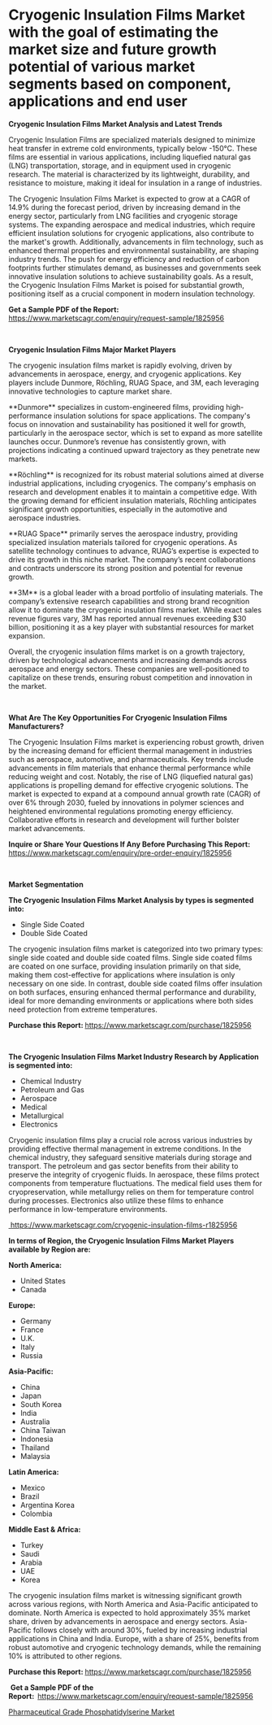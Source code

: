 <p><h1>Cryogenic Insulation Films Market with the goal of estimating the market size and future growth potential of various market segments based on component, applications and end user</h1></p><p><strong>Cryogenic Insulation Films Market Analysis and Latest Trends</strong></p>
<p><p>Cryogenic Insulation Films are specialized materials designed to minimize heat transfer in extreme cold environments, typically below -150°C. These films are essential in various applications, including liquefied natural gas (LNG) transportation, storage, and in equipment used in cryogenic research. The material is characterized by its lightweight, durability, and resistance to moisture, making it ideal for insulation in a range of industries.</p><p>The Cryogenic Insulation Films Market is expected to grow at a CAGR of 14.9% during the forecast period, driven by increasing demand in the energy sector, particularly from LNG facilities and cryogenic storage systems. The expanding aerospace and medical industries, which require efficient insulation solutions for cryogenic applications, also contribute to the market's growth. Additionally, advancements in film technology, such as enhanced thermal properties and environmental sustainability, are shaping industry trends. The push for energy efficiency and reduction of carbon footprints further stimulates demand, as businesses and governments seek innovative insulation solutions to achieve sustainability goals. As a result, the Cryogenic Insulation Films Market is poised for substantial growth, positioning itself as a crucial component in modern insulation technology.</p></p>
<p><strong>Get a Sample PDF of the Report:&nbsp;</strong> <a href="https://www.marketscagr.com/enquiry/request-sample/1825956?utm_campaign=2998&utm_medium=2&utm_source=Github&utm_content=ia&utm_term=03042025&utm_id=cryogenic-insulation-films">https://www.marketscagr.com/enquiry/request-sample/1825956</a></p>
<p>&nbsp;</p>
<p><strong>Cryogenic Insulation Films Major Market Players</strong></p>
<p><p>The cryogenic insulation films market is rapidly evolving, driven by advancements in aerospace, energy, and cryogenic applications. Key players include Dunmore, Röchling, RUAG Space, and 3M, each leveraging innovative technologies to capture market share.</p><p>**Dunmore** specializes in custom-engineered films, providing high-performance insulation solutions for space applications. The company's focus on innovation and sustainability has positioned it well for growth, particularly in the aerospace sector, which is set to expand as more satellite launches occur. Dunmore’s revenue has consistently grown, with projections indicating a continued upward trajectory as they penetrate new markets.</p><p>**Röchling** is recognized for its robust material solutions aimed at diverse industrial applications, including cryogenics. The company's emphasis on research and development enables it to maintain a competitive edge. With the growing demand for efficient insulation materials, Röchling anticipates significant growth opportunities, especially in the automotive and aerospace industries.</p><p>**RUAG Space** primarily serves the aerospace industry, providing specialized insulation materials tailored for cryogenic operations. As satellite technology continues to advance, RUAG’s expertise is expected to drive its growth in this niche market. The company’s recent collaborations and contracts underscore its strong position and potential for revenue growth.</p><p>**3M** is a global leader with a broad portfolio of insulating materials. The company’s extensive research capabilities and strong brand recognition allow it to dominate the cryogenic insulation films market. While exact sales revenue figures vary, 3M has reported annual revenues exceeding $30 billion, positioning it as a key player with substantial resources for market expansion.</p><p>Overall, the cryogenic insulation films market is on a growth trajectory, driven by technological advancements and increasing demands across aerospace and energy sectors. These companies are well-positioned to capitalize on these trends, ensuring robust competition and innovation in the market.</p></p>
<p>&nbsp;</p>
<p><strong>What Are The Key Opportunities For Cryogenic Insulation Films Manufacturers?</strong></p>
<p><p>The Cryogenic Insulation Films market is experiencing robust growth, driven by the increasing demand for efficient thermal management in industries such as aerospace, automotive, and pharmaceuticals. Key trends include advancements in film materials that enhance thermal performance while reducing weight and cost. Notably, the rise of LNG (liquefied natural gas) applications is propelling demand for effective cryogenic solutions. The market is expected to expand at a compound annual growth rate (CAGR) of over 6% through 2030, fueled by innovations in polymer sciences and heightened environmental regulations promoting energy efficiency. Collaborative efforts in research and development will further bolster market advancements.</p></p>
<p><strong>Inquire or Share Your Questions If Any Before Purchasing This Report:</strong> <a href="https://www.marketscagr.com/enquiry/pre-order-enquiry/1825956?utm_campaign=2998&utm_medium=2&utm_source=Github&utm_content=ia&utm_term=03042025&utm_id=cryogenic-insulation-films">https://www.marketscagr.com/enquiry/pre-order-enquiry/1825956</a></p>
<p>&nbsp;</p>
<p><strong>Market Segmentation</strong></p>
<p><strong>The Cryogenic Insulation Films Market Analysis by types is segmented into:</strong></p>
<p><ul><li>Single Side Coated</li><li>Double Side Coated</li></ul></p>
<p><p>The cryogenic insulation films market is categorized into two primary types: single side coated and double side coated films. Single side coated films are coated on one surface, providing insulation primarily on that side, making them cost-effective for applications where insulation is only necessary on one side. In contrast, double side coated films offer insulation on both surfaces, ensuring enhanced thermal performance and durability, ideal for more demanding environments or applications where both sides need protection from extreme temperatures.</p></p>
<p><strong>Purchase this Report:&nbsp;</strong><a href="https://www.marketscagr.com/purchase/1825956?utm_campaign=2998&utm_medium=2&utm_source=Github&utm_content=ia&utm_term=03042025&utm_id=cryogenic-insulation-films">https://www.marketscagr.com/purchase/1825956</a></p>
<p>&nbsp;</p>
<p><strong>The Cryogenic Insulation Films Market Industry Research by Application is segmented into:</strong></p>
<p><ul><li>Chemical Industry</li><li>Petroleum and Gas</li><li>Aerospace</li><li>Medical</li><li>Metallurgical</li><li>Electronics</li></ul></p>
<p><p>Cryogenic insulation films play a crucial role across various industries by providing effective thermal management in extreme conditions. In the chemical industry, they safeguard sensitive materials during storage and transport. The petroleum and gas sector benefits from their ability to preserve the integrity of cryogenic fluids. In aerospace, these films protect components from temperature fluctuations. The medical field uses them for cryopreservation, while metallurgy relies on them for temperature control during processes. Electronics also utilize these films to enhance performance in low-temperature environments.</p></p>
<p><a href="https://www.marketscagr.com/cryogenic-insulation-films-r1825956?utm_campaign=2998&utm_medium=2&utm_source=Github&utm_content=ia&utm_term=03042025&utm_id=cryogenic-insulation-films">&nbsp;https://www.marketscagr.com/cryogenic-insulation-films-r1825956</a></p>
<p><strong>In terms of Region, the Cryogenic Insulation Films Market Players available by Region are:</strong></p>
<p>
    <p> <strong> North America: </strong>
        <ul>
            <li>United States</li>
            <li>Canada</li>
        </ul>
        </p> 
    <p> <strong> Europe: </strong>
        <ul>
            <li>Germany</li>
            <li>France</li>
            <li>U.K.</li>
            <li>Italy</li>
            <li>Russia</li>
        </ul>
        </p> 
    <p> <strong> Asia-Pacific: </strong>
        <ul>
            <li>China</li>
            <li>Japan</li>
            <li>South Korea</li>
            <li>India</li>
            <li>Australia</li>
            <li>China Taiwan</li>
            <li>Indonesia</li>
            <li>Thailand</li>
            <li>Malaysia</li>
        </ul>
        </p> 
    <p> <strong> Latin America: </strong>
        <ul>
            <li>Mexico</li>
            <li>Brazil</li>
            <li>Argentina Korea</li>
            <li>Colombia</li>
        </ul>
        </p> 
    <p> <strong> Middle East & Africa: </strong>
        <ul>
            <li>Turkey</li>
            <li>Saudi</li>
            <li>Arabia</li>
            <li>UAE</li>
            <li>Korea</li>
        </ul>
    </p>
    </p>
<p><p>The cryogenic insulation films market is witnessing significant growth across various regions, with North America and Asia-Pacific anticipated to dominate. North America is expected to hold approximately 35% market share, driven by advancements in aerospace and energy sectors. Asia-Pacific follows closely with around 30%, fueled by increasing industrial applications in China and India. Europe, with a share of 25%, benefits from robust automotive and cryogenic technology demands, while the remaining 10% is attributed to other regions.</p></p>
<p><strong>Purchase this Report: </strong><a href="https://www.marketscagr.com/purchase/1825956?utm_campaign=2998&utm_medium=2&utm_source=Github&utm_content=ia&utm_term=03042025&utm_id=cryogenic-insulation-films">https://www.marketscagr.com/purchase/1825956</a></p>
<p>&nbsp;<strong>Get a Sample PDF of the Report:&nbsp;&nbsp;</strong><a href="https://www.marketscagr.com/enquiry/request-sample/1825956?utm_campaign=2998&utm_medium=2&utm_source=Github&utm_content=ia&utm_term=03042025&utm_id=cryogenic-insulation-films">https://www.marketscagr.com/enquiry/request-sample/1825956</a></p>
<p><strong></strong></p>
<p><p><a href="https://github.com/verikaahova/Market-Research-Report-List-1/blob/main/pharmaceutical-grade-phosphatidylserine-market.md?utm_campaign=2998&utm_medium=2&utm_source=Github&utm_content=ia&utm_term=03042025&utm_id=cryogenic-insulation-films">Pharmaceutical Grade Phosphatidylserine Market</a></p></p>